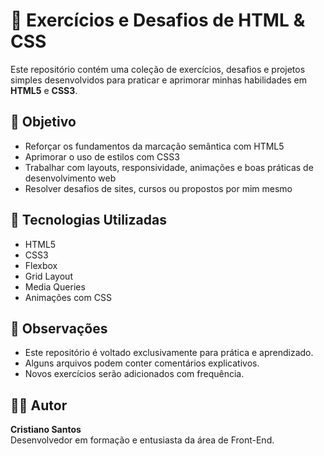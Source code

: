 # 🧪 Exercícios e Desafios de HTML & CSS

Este repositório contém uma coleção de exercícios, desafios e projetos simples desenvolvidos para praticar e aprimorar minhas habilidades em **HTML5** e **CSS3**.

## 🎯 Objetivo

- Reforçar os fundamentos da marcação semântica com HTML5
- Aprimorar o uso de estilos com CSS3
- Trabalhar com layouts, responsividade, animações e boas práticas de desenvolvimento web
- Resolver desafios de sites, cursos ou propostos por mim mesmo

## 🚀 Tecnologias Utilizadas

- HTML5
- CSS3
- Flexbox
- Grid Layout
- Media Queries
- Animações com CSS


## 📌 Observações

- Este repositório é voltado exclusivamente para prática e aprendizado.
- Alguns arquivos podem conter comentários explicativos.
- Novos exercícios serão adicionados com frequência.

## 👨‍💻 Autor

**Cristiano Santos**  
Desenvolvedor em formação e entusiasta da área de Front-End.
